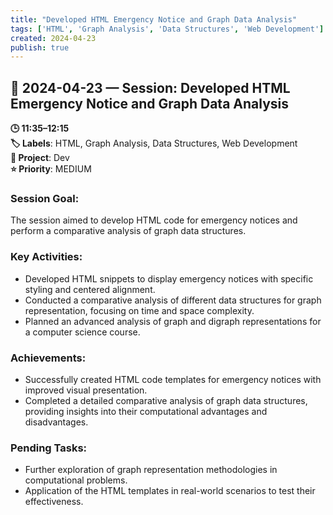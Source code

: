 ```yaml
---
title: "Developed HTML Emergency Notice and Graph Data Analysis"
tags: ['HTML', 'Graph Analysis', 'Data Structures', 'Web Development']
created: 2024-04-23
publish: true
---
```


## 📅 2024-04-23 — Session: Developed HTML Emergency Notice and Graph Data Analysis

**🕒 11:35–12:15**  
**🏷️ Labels**: HTML, Graph Analysis, Data Structures, Web Development  
**📂 Project**: Dev  
**⭐ Priority**: MEDIUM  


### Session Goal:
The session aimed to develop HTML code for emergency notices and perform a comparative analysis of graph data structures.

### Key Activities:
- Developed HTML snippets to display emergency notices with specific styling and centered alignment.
- Conducted a comparative analysis of different data structures for graph representation, focusing on time and space complexity.
- Planned an advanced analysis of graph and digraph representations for a computer science course.

### Achievements:
- Successfully created HTML code templates for emergency notices with improved visual presentation.
- Completed a detailed comparative analysis of graph data structures, providing insights into their computational advantages and disadvantages.

### Pending Tasks:
- Further exploration of graph representation methodologies in computational problems.
- Application of the HTML templates in real-world scenarios to test their effectiveness.
